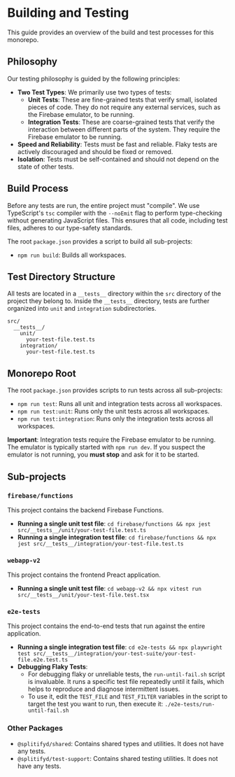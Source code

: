 # Building and Testing

This guide provides an overview of the build and test processes for this monorepo.

## Philosophy

Our testing philosophy is guided by the following principles:

- **Two Test Types**: We primarily use two types of tests:
    - **Unit Tests**: These are fine-grained tests that verify small, isolated pieces of code. They do not require any external services, such as the Firebase emulator, to be running.
    - **Integration Tests**: These are coarse-grained tests that verify the interaction between different parts of the system. They require the Firebase emulator to be running.
- **Speed and Reliability**: Tests must be fast and reliable. Flaky tests are actively discouraged and should be fixed or removed.
- **Isolation**: Tests must be self-contained and should not depend on the state of other tests.

## Build Process

Before any tests are run, the entire project must "compile". We use TypeScript's `tsc` compiler with the `--noEmit` flag to perform type-checking without generating JavaScript files. This ensures that all code, including test files, adheres to our type-safety standards.

The root `package.json` provides a script to build all sub-projects:

- `npm run build`: Builds all workspaces.

## Test Directory Structure

All tests are located in a `__tests__` directory within the `src` directory of the project they belong to. Inside the `__tests__` directory, tests are further organized into `unit` and `integration` subdirectories.

```
src/
  __tests__/
    unit/
      your-test-file.test.ts
    integration/
      your-test-file.test.ts
```

## Monorepo Root

The root `package.json` provides scripts to run tests across all sub-projects:

- `npm run test`: Runs all unit and integration tests across all workspaces.
- `npm run test:unit`: Runs only the unit tests across all workspaces.
- `npm run test:integration`: Runs only the integration tests across all workspaces.

**Important**: Integration tests require the Firebase emulator to be running. The emulator is typically started with `npm run dev`. If you suspect the emulator is not running, you **must stop** and ask for it to be started.

## Sub-projects

### `firebase/functions`

This project contains the backend Firebase Functions.

- **Running a single unit test file**: `cd firebase/functions && npx jest src/__tests__/unit/your-test-file.test.ts`
- **Running a single integration test file**: `cd firebase/functions && npx jest src/__tests__/integration/your-test-file.test.ts`

### `webapp-v2`

This project contains the frontend Preact application.

- **Running a single unit test file**: `cd webapp-v2 && npx vitest run src/__tests__/unit/your-test-file.test.tsx`

### `e2e-tests`

This project contains the end-to-end tests that run against the entire application.

- **Running a single integration test file**: `cd e2e-tests && npx playwright test src/__tests__/integration/your-test-suite/your-test-file.e2e.test.ts`
- **Debugging Flaky Tests**:
    - For debugging flaky or unreliable tests, the `run-until-fail.sh` script is invaluable. It runs a specific test file repeatedly until it fails, which helps to reproduce and diagnose intermittent issues.
    - To use it, edit the `TEST_FILE` and `TEST_FILTER` variables in the script to target the test you want to run, then execute it: `./e2e-tests/run-until-fail.sh`

### Other Packages

- `@splitifyd/shared`: Contains shared types and utilities. It does not have any tests.
- `@splitifyd/test-support`: Contains shared testing utilities. It does not have any tests.
